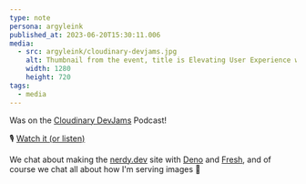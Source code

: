 ```yaml
---
type: note
persona: argyleink
published_at: 2023-06-20T15:30:11.006
media:
  - src: argyleink/cloudinary-devjams.jpg
    alt: Thumbnail from the event, title is Elevating User Experience with Cloudinary, Markdown and Deno's Fresh
    width: 1280
    height: 720
tags: 
  - media
---
```


Was on the [Cloudinary DevJams](https://training.cloudinary.com/) Podcast!

🎙️ [Watch it (or listen)](https://www.youtube.com/watch?v=RsCv1lHS85w)

We chat about making the [nerdy.dev](https://nerdy.dev/) site with [Deno](https://deno.com/runtime) and [Fresh](https://fresh.deno.dev/), and of course we chat all about how I'm serving images 🙂